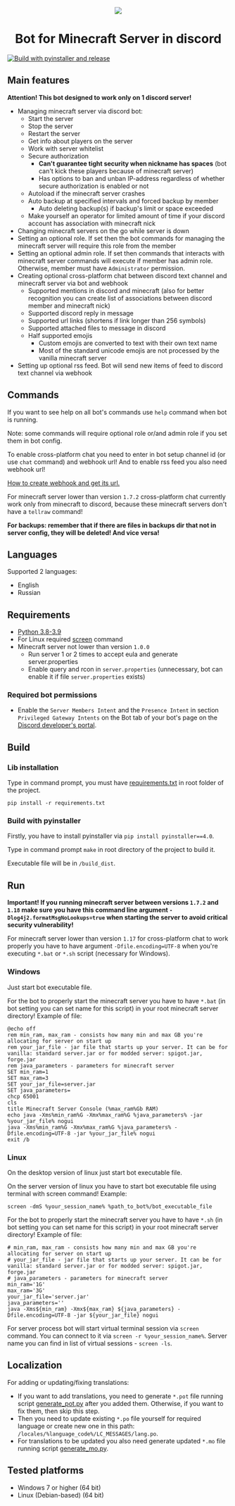 <p align="center">
   <img src="images/bot.ico">
</p>

<h1 align="center">
   Bot for Minecraft Server in discord
</h1>

[![Build with pyinstaller and release](https://github.com/Druzai/Bot_Mc_discord/actions/workflows/pyinstaller_build.yml/badge.svg?branch=master)](https://github.com/Druzai/Bot_Mc_discord/actions/workflows/pyinstaller_build.yml)

## Main features

**Attention! This bot designed to work only on 1 discord server!**

* Managing minecraft server via discord bot:
    * Start the server
    * Stop the server
    * Restart the server
    * Get info about players on the server
    * Work with server whitelist
    * Secure authorization
        * **Can't guarantee tight security when nickname has spaces** (bot can't kick these players because of minecraft
          server)
        * Has options to ban and unban IP-address regardless of whether secure authorization is enabled or not
    * Autoload if the minecraft server crashes
    * Auto backup at specified intervals and forced backup by member
        * Auto deleting backup(s) if backup's limit or space exceeded
    * Make yourself an operator for limited amount of time if your discord account has association with minecraft nick
* Changing minecraft servers on the go while server is down
* Setting an optional role. If set then the bot commands for managing the minecraft server will require this role from
  the member
* Setting an optional admin role. If set then commands that interacts with minecraft server commands will execute if
  member has admin role. Otherwise, member must have `Administrator` permission.
* Creating optional cross-platform chat between discord text channel and minecraft server via bot and webhook
    * Supported mentions in discord and minecraft (also for better recognition you can create list of associations
      between discord member and minecraft nick)
    * Supported discord reply in message
    * Supported url links (shortens if link longer than 256 symbols)
    * Supported attached files to message in discord
    * Half supported emojis
        * Custom emojis are converted to text with their own text name
        * Most of the standard unicode emojis are not processed by the vanilla minecraft server
* Setting up optional rss feed. Bot will send new items of feed to discord text channel via webhook

## Commands

If you want to see help on all bot's commands use `help` command when bot is running.

Note: some commands will require optional role or/and admin role if you set them in bot config.

To enable cross-platform chat you need to enter in bot setup channel id (or use `chat` command) and webhook url!
And to enable rss feed you also need webhook url!

[How to create webhook and get its url.](https://github.com/Akizo96/de.isekaidev.discord.wbbBridge/wiki/How-to-get-Webhook-ID-&-Token)

For minecraft server lower than version `1.7.2` cross-platform chat currently work only from minecraft to discord,
because these minecraft servers don't have a `tellraw` command!

**For backups: remember that if there are files in backups dir that not in server config, they will be deleted! And vice
versa!**

## Languages

Supported 2 languages:

* English
* Russian

## Requirements

* [Python 3.8-3.9](https://www.python.org/downloads/)
* For Linux required [screen](https://linuxize.com/post/how-to-use-linux-screen/) command
* Minecraft server not lower than version `1.0.0`
    * Run server 1 or 2 times to accept eula and generate server.properties
    * Enable query and rcon in `server.properties` (unnecessary, bot can enable it if file `server.properties` exists)

### Required bot permissions

* Enable the `Server Members Intent` and the `Presence Intent` in section `Privileged Gateway Intents` on the Bot tab of
  your bot's page on the [Discord developer's portal](https://discord.com/developers/applications).

## Build

### Lib installation

Type in command prompt, you must have [requirements.txt](requirements.txt) in root folder of the project.

```
pip install -r requirements.txt
```

### Build with pyinstaller

Firstly, you have to install pyinstaller via `pip install pyinstaller==4.0`.

Type in command prompt `make` in root directory of the project to build it.

Executable file will be in `/build_dist`.

## Run

**Important! If you running minecraft server between versions  `1.7.2` and `1.18` make sure you have this command line
argument `-Dlog4j2.formatMsgNoLookups=true` when starting the server to avoid critical security vulnerability!**

For minecraft server lower than version `1.17` for cross-platform chat to work properly you have to have
argument `-Dfile.encoding=UTF-8` when you're executing `*.bat` or `*.sh` script (necessary for Windows).

### Windows

Just start bot executable file.

For the bot to properly start the minecraft server you have to have `*.bat` (in bot setting you can set name for this
script) in your root minecraft server directory! Example of file:

```batch
@echo off
rem min_ram, max_ram - consists how many min and max GB you're allocating for server on start up
rem your_jar_file - jar file that starts up your server. It can be for vanilla: standard server.jar or for modded server: spigot.jar, forge.jar
rem java_parameters - parameters for minecraft server
SET min_ram=1
SET max_ram=3
SET your_jar_file=server.jar
SET java_parameters=
chcp 65001
cls
title Minecraft Server Console (%max_ram%Gb RAM)
echo java -Xms%min_ram%G -Xmx%max_ram%G %java_parameters% -jar %your_jar_file% nogui
java -Xms%min_ram%G -Xmx%max_ram%G %java_parameters% -Dfile.encoding=UTF-8 -jar %your_jar_file% nogui
exit /b
```

### Linux

On the desktop version of linux just start bot executable file.

On the server version of linux you have to start bot executable file using terminal with screen command! Example:

```
screen -dmS %your_session_name% %path_to_bot%/bot_executable_file
```

For the bot to properly start the minecraft server you have to have `*.sh` (in bot setting you can set name for this
script) in your root minecraft server directory! Example of file:

```shell
# min_ram, max_ram - consists how many min and max GB you're allocating for server on start up
# your_jar_file - jar file that starts up your server. It can be for vanilla: standard server.jar or for modded server: spigot.jar, forge.jar
# java_parameters - parameters for minecraft server
min_ram='1G'
max_ram='3G'
your_jar_file='server.jar'
java_parameters=''
java -Xms${min_ram} -Xmx${max_ram} ${java_parameters} -Dfile.encoding=UTF-8 -jar ${your_jar_file} nogui
```

For server process bot will start virtual terminal session via `screen` command. You can connect to it
via `screen -r %your_session_name%`. Server name you can find in list of virtual sessions - `screen -ls`.

## Localization

For adding or updating/fixing translations:

* If you want to add translations, you need to generate `*.pot` file running
  script [generate_pot.py](locales/generate_pot.py) after you added them. Otherwise, if you want to fix them, then skip
  this step.
* Then you need to update existing `*.po` file yourself for required language or create new one in this
  path: `/locales/%language_code%/LC_MESSAGES/lang.po`.
* For translations to be updated you also need generate updated `*.mo` file running
  script [generate_mo.py](locales/generate_mo.py).

## Tested platforms

* Windows 7 or higher (64 bit)
* Linux (Debian-based) (64 bit)
